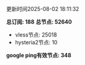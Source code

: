 更新时间2025-08-02 18:11:32

**总订阅: 188**
**总节点: 52640**
- vless节点: 25018
- hysteria2节点: 10

**google ping有效节点: 348**
